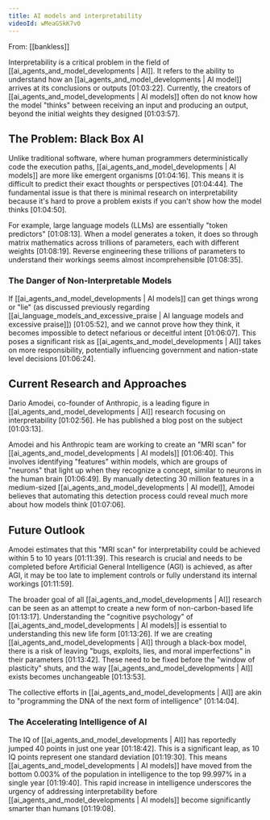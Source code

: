 ```yaml
---
title: AI models and interpretability
videoId: wMeaGSkK7v0
---
```


From: [[bankless]] <br/> 

Interpretability is a critical problem in the field of [[ai_agents_and_model_developments | AI]]. It refers to the ability to understand how an [[ai_agents_and_model_developments | AI model]] arrives at its conclusions or outputs <a class="yt-timestamp" data-t="01:03:22">[01:03:22]</a>. Currently, the creators of [[ai_agents_and_model_developments | AI models]] often do not know how the model "thinks" between receiving an input and producing an output, beyond the initial weights they designed <a class="yt-timestamp" data-t="01:03:57">[01:03:57]</a>.

## The Problem: Black Box AI

Unlike traditional software, where human programmers deterministically code the execution paths, [[ai_agents_and_model_developments | AI models]] are more like emergent organisms <a class="yt-timestamp" data-t="01:04:16">[01:04:16]</a>. This means it is difficult to predict their exact thoughts or perspectives <a class="yt-timestamp" data-t="01:04:44">[01:04:44]</a>. The fundamental issue is that there is minimal research on interpretability because it's hard to prove a problem exists if you can't show how the model thinks <a class="yt-timestamp" data-t="01:04:50">[01:04:50]</a>.

For example, large language models (LLMs) are essentially "token predictors" <a class="yt-timestamp" data-t="01:08:13">[01:08:13]</a>. When a model generates a token, it does so through matrix mathematics across trillions of parameters, each with different weights <a class="yt-timestamp" data-t="01:08:19">[01:08:19]</a>. Reverse engineering these trillions of parameters to understand their workings seems almost incomprehensible <a class="yt-timestamp" data-t="01:08:35">[01:08:35]</a>.

### The Danger of Non-Interpretable Models

If [[ai_agents_and_model_developments | AI models]] can get things wrong or "lie" (as discussed previously regarding [[ai_language_models_and_excessive_praise | AI language models and excessive praise]]) <a class="yt-timestamp" data-t="01:05:52">[01:05:52]</a>, and we cannot prove how they think, it becomes impossible to detect nefarious or deceitful intent <a class="yt-timestamp" data-t="01:06:07">[01:06:07]</a>. This poses a significant risk as [[ai_agents_and_model_developments | AI]] takes on more responsibility, potentially influencing government and nation-state level decisions <a class="yt-timestamp" data-t="01:06:24">[01:06:24]</a>.

## Current Research and Approaches

Dario Amodei, co-founder of Anthropic, is a leading figure in [[ai_agents_and_model_developments | AI]] research focusing on interpretability <a class="yt-timestamp" data-t="01:02:56">[01:02:56]</a>. He has published a blog post on the subject <a class="yt-timestamp" data-t="01:03:13">[01:03:13]</a>.

Amodei and his Anthropic team are working to create an "MRI scan" for [[ai_agents_and_model_developments | AI models]] <a class="yt-timestamp" data-t="01:06:40">[01:06:40]</a>. This involves identifying "features" within models, which are groups of "neurons" that light up when they recognize a concept, similar to neurons in the human brain <a class="yt-timestamp" data-t="01:06:49">[01:06:49]</a>. By manually detecting 30 million features in a medium-sized [[ai_agents_and_model_developments | AI model]], Amodei believes that automating this detection process could reveal much more about how models think <a class="yt-timestamp" data-t="01:07:06">[01:07:06]</a>.

## Future Outlook

Amodei estimates that this "MRI scan" for interpretability could be achieved within 5 to 10 years <a class="yt-timestamp" data-t="01:11:39">[01:11:39]</a>. This research is crucial and needs to be completed before Artificial General Intelligence (AGI) is achieved, as after AGI, it may be too late to implement controls or fully understand its internal workings <a class="yt-timestamp" data-t="01:11:59">[01:11:59]</a>.

The broader goal of all [[ai_agents_and_model_developments | AI]] research can be seen as an attempt to create a new form of non-carbon-based life <a class="yt-timestamp" data-t="01:13:17">[01:13:17]</a>. Understanding the "cognitive psychology" of [[ai_agents_and_model_developments | AI models]] is essential to understanding this new life form <a class="yt-timestamp" data-t="01:13:26">[01:13:26]</a>. If we are creating [[ai_agents_and_model_developments | AI]] through a black-box model, there is a risk of leaving "bugs, exploits, lies, and moral imperfections" in their parameters <a class="yt-timestamp" data-t="01:13:42">[01:13:42]</a>. These need to be fixed before the "window of plasticity" shuts, and the way [[ai_agents_and_model_developments | AI]] exists becomes unchangeable <a class="yt-timestamp" data-t="01:13:53">[01:13:53]</a>.

The collective efforts in [[ai_agents_and_model_developments | AI]] are akin to "programming the DNA of the next form of intelligence" <a class="yt-timestamp" data-t="01:14:04">[01:14:04]</a>.

### The Accelerating Intelligence of AI

The IQ of [[ai_agents_and_model_developments | AI]] has reportedly jumped 40 points in just one year <a class="yt-timestamp" data-t="01:18:42">[01:18:42]</a>. This is a significant leap, as 10 IQ points represent one standard deviation <a class="yt-timestamp" data-t="01:19:30">[01:19:30]</a>. This means [[ai_agents_and_model_developments | AI models]] have moved from the bottom 0.003% of the population in intelligence to the top 99.997% in a single year <a class="yt-timestamp" data-t="01:19:40">[01:19:40]</a>. This rapid increase in intelligence underscores the urgency of addressing interpretability before [[ai_agents_and_model_developments | AI models]] become significantly smarter than humans <a class="yt-timestamp" data-t="01:19:08">[01:19:08]</a>.